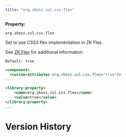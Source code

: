 ```yaml
---
title: "org.zkoss.zul.css.flex"
---
```


**Property:**

`org.zkoss.zul.css.flex`

Set to use CSS3 flex implementation in ZK Flex.

See [ZK Flex]({{site.baseurl}}/zk_dev_ref/ui_patterns/hflex_and_vflex)
for additional information.

`Default: true `

```xml
<component>
  <custom-attributes org.zkoss.zul.css.flex="true"/>
...
```

```xml
<library-property>
    <name>org.zkoss.zul.css.flex</name>
    <value>true</value>
</library-property>
...
```

# Version History

